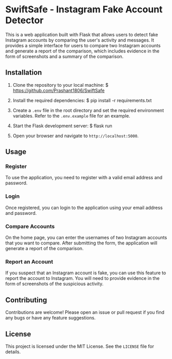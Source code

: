 # SwiftSafe - Instagram Fake Account Detector

This is a web application built with Flask that allows users to detect fake Instagram accounts by comparing the user's activity and messages. It provides a simple interface for users to compare two Instagram accounts and generate a report of the comparison, which includes evidence in the form of screenshots and a summary of the comparison.

## Installation

1. Clone the repository to your local machine:
$ https://github.com/Prashant1806/SwiftSafe

2. Install the required dependencies:
$ pip install -r requirements.txt

3. Create a `.env` file in the root directory and set the required environment variables. Refer to the `.env.example` file for an example.

4. Start the Flask development server:
$ flask run

5. Open your browser and navigate to `http://localhost:5000`.

## Usage

### Register

To use the application, you need to register with a valid email address and password.

### Login

Once registered, you can login to the application using your email address and password.

### Compare Accounts

On the home page, you can enter the usernames of two Instagram accounts that you want to compare. After submitting the form, the application will generate a report of the comparison.

### Report an Account

If you suspect that an Instagram account is fake, you can use this feature to report the account to Instagram. You will need to provide evidence in the form of screenshots of the suspicious activity.

## Contributing

Contributions are welcome! Please open an issue or pull request if you find any bugs or have any feature suggestions.

## License

This project is licensed under the MIT License. See the `LICENSE` file for details.
